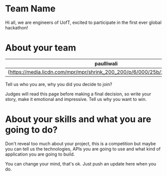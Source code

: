 Team Name
================

Hi all, we are engineers of UofT, excited to participate in the first ever global hackathon!

About your team
===========================

| paulliwali | lyamelia | Brian | Ben | Matt |
|---|---|---|---|---|
|(https://media.licdn.com/mpr/mpr/shrink_200_200/p/6/000/25b/2d0/247ae72.jpg)|(http://placehold.it/350x150)|(http://placehold.it/350x150)|(http://placehold.it/350x150)|(http://placehold.it/350x150)|

Tell us who you are, why you did you decide to join?

Judges will read this page before making a final decision, so write your story, make it emotional and impressive.
Tell us why you want to win.


About your skills and what you are going to do?
=======
Don't reveal too much about your project, this is a competition but maybe
you can tell us the technologies, APIs you are going to use and what kind
of application you are going to build.

You can change your mind, that's ok. Just push an update here when you do.



